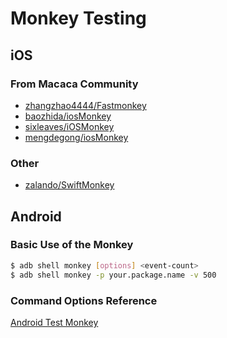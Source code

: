 # Monkey Testing

## iOS

### From Macaca Community

- [zhangzhao4444/Fastmonkey](//github.com/zhangzhao4444/Fastmonkey)
- [baozhida/iosMonkey](//github.com/baozhida/iosMonkey)
- [sixleaves/iOSMonkey](//github.com/sixleaves/iOSMonkey)
- [mengdegong/iosMonkey](//github.com/mengdegong/iosMonkey)

### Other

- [zalando/SwiftMonkey](//github.com/zalando/SwiftMonkey)

## Android

### Basic Use of the Monkey

```bash
$ adb shell monkey [options] <event-count>
$ adb shell monkey -p your.package.name -v 500
```

### Command Options Reference

[Android Test Monkey](https://developer.android.com/studio/test/monkey.html)
